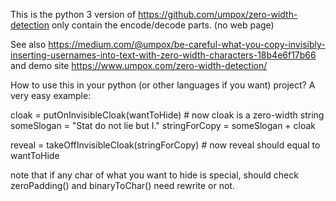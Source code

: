 This is the python 3 version of
https://github.com/umpox/zero-width-detection
only contain the encode/decode parts. (no web page)

See also
https://medium.com/@umpox/be-careful-what-you-copy-invisibly-inserting-usernames-into-text-with-zero-width-characters-18b4e6f17b66
and demo site
https://www.umpox.com/zero-width-detection/

How to use this in your python (or other languages if you want) project?
A very easy example:

cloak = putOnInvisibleCloak(wantToHide)  # now cloak is a zero-width string
someSlogan = "Stat do not lie but I."
stringForCopy = someSlogan + cloak

reveal = takeOffInvisibleCloak(stringForCopy)  # now reveal should equal to wantToHide

note that if any char of what you want to hide is special, should check zeroPadding() and binaryToChar() need rewrite or not.